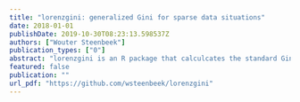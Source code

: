 ```yaml
---
title: "lorenzgini: generalized Gini for sparse data situations"
date: 2018-01-01
publishDate: 2019-10-30T08:23:13.598537Z
authors: ["Wouter Steenbeek"]
publication_types: ["0"]
abstract: "lorenzgini is an R package that calculcates the standard Gini coefficient as well as the generalized coefficient, and plots Lorenz curves. The Lorenz plots show the line of maximal equality given the data.  The package builds on this paper in which Wim Bernasco and I wrote that the crime and place literature lacks a standard methodology for measuring and reporting crime concentration. We suggested that crime concentration be reported with the Lorenz curve and summarized with the Gini coefficient, and we proposed generalized versions of the Lorenz curve and the Gini coefficient to correct for bias when crime data are sparse (i.e., fewer crimes than places).  The proposed generalizations are based on the principle that the observed crime concentration should not be compared with perfect equality, but with maximal equality given the data. The generalizations asymptotically approach the original Lorenz curve and the original Gini coefficient as the number of crimes approaches the number of spatial units."
featured: false
publication: ""
url_pdf: "https://github.com/wsteenbeek/lorenzgini"
---
```


